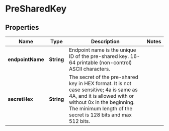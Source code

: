 
# PreSharedKey

## Properties
Name | Type | Description | Notes
------------ | ------------- | ------------- | -------------
**endpointName** | **String** | Endpoint name is the unique ID of the pre-shared key. 16-64 printable (non-control) ASCII characters. | 
**secretHex** | **String** | The secret of the pre-shared key in HEX format. It is not case sensitive; 4a is same as 4A, and it is allowed with or without 0x in the beginning. The minimum length of the secret is 128 bits and max 512 bits. | 




